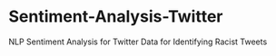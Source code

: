 # Sentiment-Analysis-Twitter

NLP Sentiment Analysis for Twitter Data for Identifying Racist Tweets
